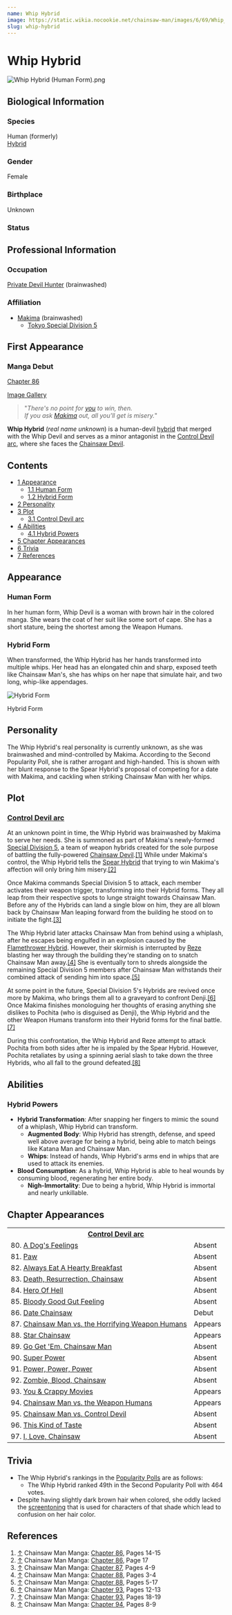```yaml
---
name: Whip Hybrid
image: https://static.wikia.nocookie.net/chainsaw-man/images/6/69/Whip_Hybrid_%28Human_Form%29.png
slug: whip-hybrid
---
```


# Whip Hybrid

![](https://static.wikia.nocookie.net/chainsaw-man/images/6/69/Whip_Hybrid_%28Human_Form%29.png "Whip Hybrid (Human Form).png")

## Biological Information

### Species

Human (formerly)  
[Hybrid](/hybrid "Hybrid")

### Gender

Female

### Birthplace

Unknown

### Status

## Professional Information

### Occupation

[Private Devil Hunter](/devil-hunter#private-sector-devil-hunters "Devil Hunter") (brainwashed)

### Affiliation

-   [Makima](/makima "Makima") (brainwashed)
    -   [Tokyo Special Division 5](/tokyo-special-division-5 "Tokyo Special Division 5")

## First Appearance

### Manga Debut

[Chapter 86](/chapter-86 "Chapter 86")

[Image Gallery](/whip-hybrid/image-gallery "Whip Hybrid/Image Gallery")

> "_There's no point for [you](/spear-hybrid "Spear Hybrid") to win, then.  
> If you ask [Makima](/makima "Makima") out, all you'll get is misery._"

**Whip Hybrid** (_real name unknown_) is a human-devil [hybrid](/hybrid "Hybrid") that merged with the Whip Devil and serves as a minor antagonist in the [Control Devil arc](/control-devil-arc "Control Devil arc"), where she faces the [Chainsaw Devil](/pochita "Pochita").

## Contents

-   [1 Appearance](#Appearance)
    -   [1.1 Human Form](#Human_Form)
    -   [1.2 Hybrid Form](#Hybrid_Form)
-   [2 Personality](#Personality)
-   [3 Plot](#Plot)
    -   [3.1 Control Devil arc](#Control_Devil_arc)
-   [4 Abilities](#Abilities)
    -   [4.1 Hybrid Powers](#Hybrid_Powers)
-   [5 Chapter Appearances](#Chapter_Appearances)
-   [6 Trivia](#Trivia)
-   [7 References](#References)

## Appearance

### Human Form

In her human form, Whip Devil is a woman with brown hair in the colored manga. She wears the coat of her suit like some sort of cape. She has a short stature, being the shortest among the Weapon Humans.

### Hybrid Form

When transformed, the Whip Hybrid has her hands transformed into multiple whips. Her head has an elongated chin and sharp, exposed teeth like Chainsaw Man's, she has whips on her nape that simulate hair, and two long, whip-like appendages.

![Hybrid Form](https://static.wikia.nocookie.net/chainsaw-man/images/f/ff/Whip_Hybrid.png "Whip Hybrid.png")

Hybrid Form

## Personality

The Whip Hybrid's real personality is currently unknown, as she was brainwashed and mind-controlled by Makima. According to the Second Popularity Poll, she is rather arrogant and high-handed. This is shown with her blunt response to the Spear Hybrid's proposal of competing for a date with Makima, and cackling when striking Chainsaw Man with her whips.

## Plot

### [Control Devil arc](/control-devil-arc "Control Devil arc")

At an unknown point in time, the Whip Hybrid was brainwashed by Makima to serve her needs. She is summoned as part of Makima's newly-formed [Special Division 5](/tokyo-special-division-5 "Tokyo Special Division 5"), a team of weapon hybrids created for the sole purpose of battling the fully-powered [Chainsaw Devil](/chainsaw-devil "Chainsaw Devil").[\[1\]](#cite_note-Ch86Pg14-15-1) While under Makima's control, the Whip Hybrid tells the [Spear Hybrid](/spear-hybrid "Spear Hybrid") that trying to win Makima's affection will only bring him misery.[\[2\]](#cite_note-Ch86Pg17-2)

Once Makima commands Special Division 5 to attack, each member activates their weapon trigger, transforming into their Hybrid forms. They all leap from their respective spots to lunge straight towards Chainsaw Man. Before any of the Hybrids can land a single blow on him, they are all blown back by Chainsaw Man leaping forward from the building he stood on to initiate the fight.[\[3\]](#cite_note-Ch87Pg4-9-3)

The Whip Hybrid later attacks Chainsaw Man from behind using a whiplash, after he escapes being engulfed in an explosion caused by the [Flamethrower Hybrid](/flamethrower-hybrid "Flamethrower Hybrid"). However, their skirmish is interrupted by [Reze](/reze "Reze") blasting her way through the building they're standing on to snatch Chainsaw Man away.[\[4\]](#cite_note-Ch88Pg3-4-4) She is eventually torn to shreds alongside the remaining Special Division 5 members after Chainsaw Man withstands their combined attack of sending him into space.[\[5\]](#cite_note-Ch88Pg5-17-5)

At some point in the future, Special Division 5's Hybrids are revived once more by Makima, who brings them all to a graveyard to confront Denji.[\[6\]](#cite_note-Ch93Pg12-13-6) Once Makima finishes monologuing her thoughts of erasing anything she dislikes to Pochita (who is disguised as Denji), the Whip Hybrid and the other Weapon Humans transform into their Hybrid forms for the final battle.[\[7\]](#cite_note-Ch93Pg18-19-7)

During this confrontation, the Whip Hybrid and Reze attempt to attack Pochita from both sides after he is impaled by the Spear Hybrid. However, Pochita retaliates by using a spinning aerial slash to take down the three Hybrids, who all fall to the ground defeated.[\[8\]](#cite_note-Ch94Pg8-9-8)

## Abilities

### Hybrid Powers

-   **Hybrid Transformation**: After snapping her fingers to mimic the sound of a whiplash, Whip Hybrid can transform.
    -   **Augmented Body**: Whip Hybrid has strength, defense, and speed well above average for being a hybrid, being able to match beings like Katana Man and Chainsaw Man.
    -   **Whips**: Instead of hands, Whip Hybrid's arms end in whips that are used to attack its enemies.
-   **Blood Consumption**: As a hybrid, Whip Hybrid is able to heal wounds by consuming blood, regenerating her entire body.
    -   **Nigh-Immortality**: Due to being a hybrid, Whip Hybrid is immortal and nearly unkillable.

## Chapter Appearances

<table><tbody><tr><th colspan="2"><center><a href="/control-devil-arc" title="Control Devil arc"><span>Control Devil arc</span></a></center></th></tr><tr><td>80. <a href="/chapter-80" title="Chapter 80">A Dog's Feelings</a></td><td><span>Absent</span></td></tr><tr><td>81. <a href="/chapter-81" title="Chapter 81">Paw</a></td><td><span>Absent</span></td></tr><tr><td>82. <a href="/chapter-82" title="Chapter 82">Always Eat A Hearty Breakfast</a></td><td><span>Absent</span></td></tr><tr><td>83. <a href="/chapter-83" title="Chapter 83">Death, Resurrection, Chainsaw</a></td><td><span>Absent</span></td></tr><tr><td>84. <a href="/chapter-84" title="Chapter 84">Hero Of Hell</a></td><td><span>Absent</span></td></tr><tr><td>85. <a href="/chapter-85" title="Chapter 85">Bloody Good Gut Feeling</a></td><td><span>Absent</span></td></tr><tr><td>86. <a href="/chapter-86" title="Chapter 86">Date Chainsaw</a></td><td><span>Debut</span></td></tr><tr><td>87. <a href="/chapter-87" title="Chapter 87">Chainsaw Man vs. the Horrifying Weapon Humans</a></td><td><span>Appears</span></td></tr><tr><td>88. <a href="/chapter-88" title="Chapter 88">Star Chainsaw</a></td><td><span>Appears</span></td></tr><tr><td>89. <a href="/chapter-89" title="Chapter 89">Go Get 'Em, Chainsaw Man</a></td><td><span>Absent</span></td></tr><tr><td>90. <a href="/chapter-90" title="Chapter 90">Super Power</a></td><td><span>Absent</span></td></tr><tr><td>91. <a href="/chapter-91" title="Chapter 91">Power, Power, Power</a></td><td><span>Absent</span></td></tr><tr><td>92. <a href="/chapter-92" title="Chapter 92">Zombie, Blood, Chainsaw</a></td><td><span>Absent</span></td></tr><tr><td>93. <a href="/chapter-93" title="Chapter 93">You &amp; Crappy Movies</a></td><td><span>Appears</span></td></tr><tr><td>94. <a href="/chapter-94" title="Chapter 94">Chainsaw Man vs. the Weapon Humans</a></td><td><span>Appears</span></td></tr><tr><td>95. <a href="/chapter-95" title="Chapter 95">Chainsaw Man vs. Control Devil</a></td><td><span>Absent</span></td></tr><tr><td>96. <a href="/chapter-96" title="Chapter 96">This Kind of Taste</a></td><td><span>Absent</span></td></tr><tr><td>97. <a href="/chapter-97" title="Chapter 97">I, Love, Chainsaw</a></td><td><span>Absent</span></td></tr></tbody></table>

## Trivia

-   The Whip Hybrid's rankings in the [Popularity Polls](/popularity-polls "Popularity Polls") are as follows:
    -   The Whip Hybrid ranked 49th in the Second Popularity Poll with 464 votes.
-   Despite having slightly dark brown hair when colored, she oddly lacked the [screentoning](https://en.wikipedia.org/wiki/Screentone) that is used for characters of that shade which lead to confusion on her hair color.

## References

1.  [↑](#cite_ref-Ch86Pg14-15_1-0) Chainsaw Man Manga: [Chapter 86](/chapter-86 "Chapter 86"), Pages 14-15
2.  [↑](#cite_ref-Ch86Pg17_2-0) Chainsaw Man Manga: [Chapter 86](/chapter-86 "Chapter 86"), Page 17
3.  [↑](#cite_ref-Ch87Pg4-9_3-0) Chainsaw Man Manga: [Chapter 87](/chapter-87 "Chapter 87"), Pages 4-9
4.  [↑](#cite_ref-Ch88Pg3-4_4-0) Chainsaw Man Manga: [Chapter 88](/chapter-88 "Chapter 88"), Pages 3-4
5.  [↑](#cite_ref-Ch88Pg5-17_5-0) Chainsaw Man Manga: [Chapter 88](/chapter-88 "Chapter 88"), Pages 5-17
6.  [↑](#cite_ref-Ch93Pg12-13_6-0) Chainsaw Man Manga: [Chapter 93](/chapter-93 "Chapter 93"), Pages 12-13
7.  [↑](#cite_ref-Ch93Pg18-19_7-0) Chainsaw Man Manga: [Chapter 93](/chapter-93 "Chapter 93"), Pages 18-19
8.  [↑](#cite_ref-Ch94Pg8-9_8-0) Chainsaw Man Manga: [Chapter 94](/chapter-94 "Chapter 94"), Pages 8-9